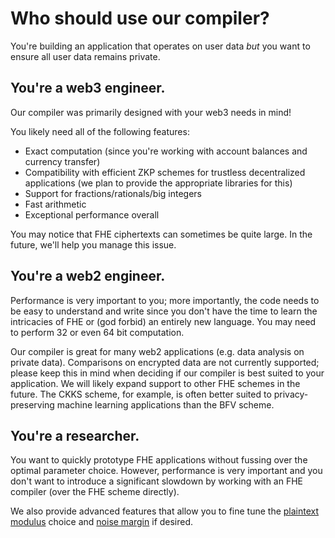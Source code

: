 # Who should use our compiler?
You're building an application that operates on user data *but* you want to ensure all user data remains private.

## You're a web3 engineer.
Our compiler was primarily designed with your web3 needs in mind!

You likely need all of the following features:
- Exact computation (since you're working with account balances and currency transfer)
- Compatibility with efficient ZKP schemes for trustless decentralized applications (we plan to provide the appropriate libraries for this)
- Support for fractions/rationals/big integers
- Fast arithmetic
- Exceptional performance overall

You may notice that FHE ciphertexts can sometimes be quite large. In the future, we'll help you manage this issue. 

## You're a web2 engineer.
Performance is very important to you; more importantly, the code needs to be easy to understand and write since you don't have the time to learn the intricacies of FHE or (god forbid) an entirely new language. You may need to perform 32 or even 64 bit computation.

Our compiler is great for many web2 applications (e.g. data analysis on private data). Comparisons on encrypted data are not currently supported; please keep this in mind when deciding if our compiler is best suited to your application. We will likely expand support to other FHE schemes in the future. The CKKS scheme, for example, is often better suited to privacy-preserving machine learning applications than the BFV scheme.

## You're a researcher.
You want to quickly prototype FHE applications without fussing over the optimal parameter choice. However, performance is very important and you don't want to introduce a significant slowdown by working with an FHE compiler (over the FHE scheme directly).

We also provide advanced features that allow you to fine tune the [plaintext modulus](./../advanced/plain_modulus/plain_modulus.md) choice and [noise margin](./../advanced/noise_margin.md) if desired.
